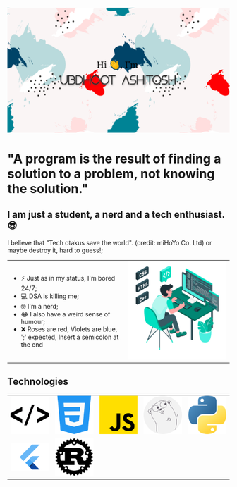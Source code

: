 ![alt image](./github.png)

# "A program is the result of finding a solution to a problem, not knowing the solution."

## I am just a student, a nerd and a tech enthusiast. 😎
I believe that "Tech otakus save the world". (credit: miHoYo Co. Ltd)
or maybe destroy it, hard to guess!;

<table>
  <tr>
    <td> 
      <ul>
        <li> ⚡ Just as in my status, I'm bored 24/7; </li>
        <li> 💻 DSA is killing me;</li>
        <li> 🤓 I'm a nerd;</li>
        <li> 😂 I also have a weird sense of humour;</li>
        <li> ❌ Roses are red, Violets are blue, ';' expected, Insert a semicolon at the end</li>
      </ul>
    </td>
    <td> <img src="./Freepik_illustration.png" width="600"</td>
  </tr>
 </table>


## Technologies
<table>
  <tr>
    <td> <img src="./html-coding.png"></td>
    <td> <img src="./css-3.png"></td>
    <td> <img src="./js.png"></td>
    <td> <img src="./go-lang.png"></td>
    <td> <img src="./python.png"></td>
  </tr>
  <tr>
    <td> <img src="./Flutter.png" width="100"></td>
    <td> <img src="./Rust.png" width="100"></td>
  </tr>
</table>
